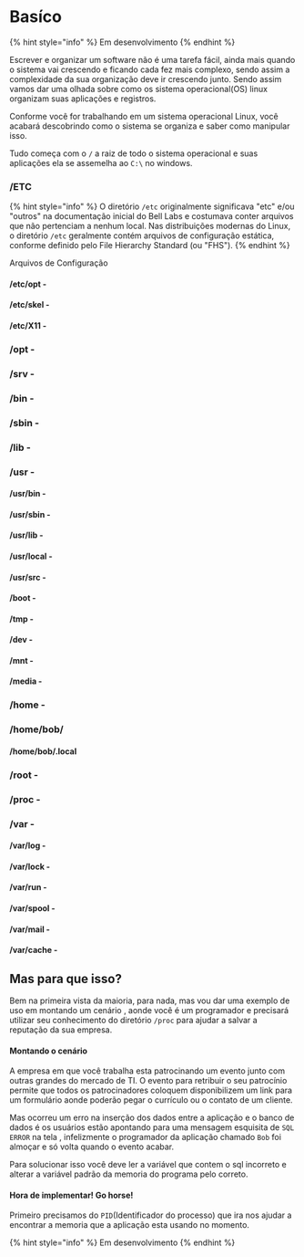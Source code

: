 # Basíco

{% hint style="info" %}
Em desenvolvimento
{% endhint %}

  Escrever e organizar um software não é uma tarefa fácil,  ainda mais quando o sistema vai crescendo e ficando cada fez mais complexo, sendo assim a complexidade da sua organização deve ir crescendo junto. Sendo assim vamos dar uma olhada sobre como os sistema operacional\(OS\) linux organizam suas aplicações e registros.

  Conforme você for trabalhando em um sistema operacional Linux, você acabará descobrindo como o sistema se organiza e saber como manipular isso.

  Tudo começa com o `/`  a raiz de todo o sistema operacional e suas aplicações ela se assemelha ao `C:\` no windows.

### /ETC

{% hint style="info" %}
O diretório `/etc` originalmente significava "etc" e/ou "outros" na documentação inicial do Bell Labs e costumava conter arquivos que não pertenciam a nenhum local. Nas distribuições modernas do Linux, o diretório `/etc` geralmente contém arquivos de configuração estática, conforme definido pelo File Hierarchy Standard \(ou "FHS"\).
{% endhint %}

  Arquivos de Configuração 

#### /etc/opt -

#### /etc/skel -

#### /etc/X11 -

### /opt - 

### /srv - 

### /bin - 

### /sbin - 

### /lib - 

### /usr - 

#### /usr/bin - 

#### /usr/sbin - 

#### /usr/lib - 

#### /usr/local - 

#### /usr/src -

#### /boot - 

#### /tmp - 

#### /dev - 

#### /mnt - 

#### /media - 

### /home - 

### /home/bob/

#### /home/bob/.local

### /root - 

### /proc - 

### /var - 

#### /var/log - 

#### /var/lock - 

#### /var/run -

#### /var/spool - 

#### /var/mail - 

#### /var/cache -

## Mas para que isso?

  Bem na primeira vista da maioria, para nada, mas vou dar uma exemplo de uso em montando um cenário , aonde você é um programador e precisará utilizar seu conhecimento do diretório `/proc` para ajudar a salvar a reputação da sua empresa.

#### Montando o cenário

  A empresa em que você trabalha esta patrocinando um evento junto com outras grandes do mercado de TI. O evento para retribuir o seu patrocínio permite que todos os patrocinadores coloquem disponibilizem um link para um formulário aonde poderão pegar o currículo ou o contato de um cliente.

  Mas ocorreu um erro na inserção dos dados entre a aplicação e o banco de dados é os usuários estão apontando para uma mensagem esquisita de `SQL ERROR` na tela , infelizmente o programador  da aplicação chamado `Bob` foi almoçar e só volta quando o evento acabar. 

  Para solucionar isso você deve ler a variável que contem o sql incorreto e alterar a variável padrão da memoria do programa pelo correto.

#### Hora de implementar! Go horse!

  Primeiro precisamos do `PID`\(Identificador do processo\) que ira nos ajudar a encontrar a memoria que a  aplicação esta usando no momento.

{% hint style="info" %}
Em desenvolvimento
{% endhint %}


